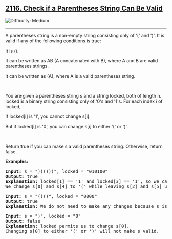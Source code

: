 

<h2><a href="https://leetcode.com/problems/check-if-a-parentheses-string-can-be-valid/?envType=daily-question&envId=2025-01-12">2116. Check if a Parentheses String Can Be Valid
</a></h2> <img src='https://img.shields.io/badge/Difficulty-Medium-orange' alt='Difficulty: Medium' /><hr>

<p>A parentheses string is a non-empty string consisting only of '(' and ')'. It is valid if any of the following conditions is true:</p>
<p>It is ().</p>
<p>It can be written as AB (A concatenated with B), where A and B are valid parentheses strings.</p>
<p>It can be written as (A), where A is a valid parentheses string.</p>
<br>
<p>You are given a parentheses string s and a string locked, both of length n. locked is a binary string consisting only of '0's and '1's. For each index i of locked,</p>
<p>If locked[i] is '1', you cannot change s[i].</p>
<p>But if locked[i] is '0', you can change s[i] to either '(' or ')'.</p>
<br>
<p>Return true if you can make s a valid parentheses string. Otherwise, return false.</p>

<b>Examples:</b>

<pre>
<b>Input:</b> s = "))()))", locked = "010100"
<b>Output:</b> true
<b>Explanation:</b> locked[1] == '1' and locked[3] == '1', so we cannot change s[1] or s[3].
We change s[0] and s[4] to '(' while leaving s[2] and s[5] unchanged to make s valid.
</pre>

<pre>
<b>Input:</b> s = "()()", locked = "0000"
<b>Output:</b> true
<b>Explanation:</b> We do not need to make any changes because s is already valid.
</pre>

<pre>
<b>Input:</b> s = ")", locked = "0"
<b>Output:</b> false
<b>Explanation:</b> locked permits us to change s[0]. 
Changing s[0] to either '(' or ')' will not make s valid.
</pre>







